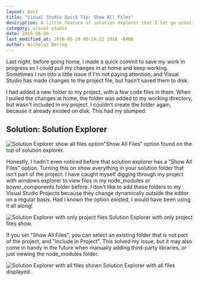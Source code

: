 ```yaml
---
layout: post
title: "Visual Studio Quick Tip: Show All Files"
description: A little feature of solution explorer that I let go unnoticed for years, that I couldn't live without.
category: visual-studio
date: 2015-08-26
last_modified_at: 2016-05-20 00:14:22 2016 -0400
author: Nicholas Bering
---
```


Last night, before going home, I made a quick commit to save my work in progress so I could pull my changes in at home and keep working. Sometimes I run into a little issue if I'm not paying attention, and Visual Studio has made changes to the project file, but hasn't saved them to disk.

I had added a new folder to my project, with a few code files in them.  When I pulled the changes at home, the folder was added to my working directory, but wasn't included in my project.  I couldn't create the folder again, because it already existed on disk. This had my stumped.

## Solution: Solution Explorer

<p class="image-frame"><img src="{{ site.baseurl }}/images/vs2015-show-all-files.png" alt="Solution Explorer show all files option">"Show All Files" option found on the top of solution explorer.</p>

Honestly, I hadn't even noticed before that solution explorer has a "Show All Files" option. Turning this on show everything in your solution folder that isn't part of the project. I have caught myself digging through my project with windows explorer to view files in my node_modules or bower_components folder before. I don't like to add these folders to my Visual Studio Projects because they change dynamically outside the editor on a regular basis. Had I known the option existed, I would have been using it all along!

<p class="image-frame"><img src="{{ site.baseurl }}/images/vs2015-only-project-files.png" alt="Solution Explorer with only project files"> Solution Explorer with only project files show.</p>

If you set "Show All Files", you can select an existing folder that is not part of the project, and "Include In Project". This solved my issue, but it may also come in handy in the future when manually adding third-party libraries, or just viewing the node_modules folder.

<p class="image-frame"><img src="{{ site.baseurl }}/images/vs2015-all-files-shown.png" alt="Solution Explorer with all files shown"> Solution Explorer with all files displayed.</p>
